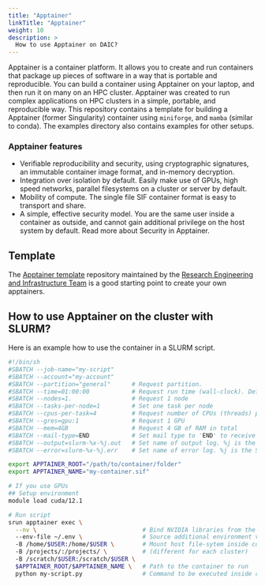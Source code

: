 ```yaml
---
title: "Apptainer"
linkTitle: "Apptainer"
weight: 10
description: >
  How to use Apptainer on DAIC?
---
```


Apptainer is a container platform. It allows you to create and run containers that package up pieces of software in a way that is portable and reproducible. You can build a container using Apptainer on your laptop, and then run it on many on an HPC cluster. Apptainer was created to run complex applications on HPC clusters in a simple, portable, and reproducible way. This repository contains a template for building a Apptainer (former Singularity) container using `miniforge`, and `mamba` (similar to conda). The examples directory also contains examples for other setups.

### Apptainer features
- Verifiable reproducibility and security, using cryptographic signatures, an immutable container image format, and in-memory decryption.
- Integration over isolation by default. Easily make use of GPUs, high speed networks, parallel filesystems on a cluster or server by default.
- Mobility of compute. The single file SIF container format is easy to transport and share.
- A simple, effective security model. You are the same user inside a container as outside, and cannot gain additional privilege on the host system by default. Read more about Security in Apptainer.

## Template
The [Apptainer template](https://gitlab.ewi.tudelft.nl/reit/apptainer-template) repository maintained by the [Research Engineering and Infrastructure Team](https://reit.tudelft.nl) is a good starting point to create your own apptainers.

## How to use Apptainer on the cluster with SLURM?
Here is an example how to use the container in a SLURM script.

```bash
#!/bin/sh
#SBATCH --job-name="my-script"
#SBATCH --account="my-account"
#SBATCH --partition="general"      # Request partition.
#SBATCH --time=01:00:00            # Request run time (wall-clock). Default is 1 minute
#SBATCH --nodes=1.                 # Request 1 node
#SBATCH --tasks-per-node=1         # Set one task per node
#SBATCH --cpus-per-task=4          # Request number of CPUs (threads) per task.
#SBATCH --gres=gpu:1               # Request 1 GPU
#SBATCH --mem=4GB                  # Request 4 GB of RAM in total
#SBATCH --mail-type=END            # Set mail type to 'END' to receive a mail when the job finishes. 
#SBATCH --output=slurm-%x-%j.out   # Set name of output log. %j is the Slurm jobId
#SBATCH --error=slurm-%x-%j.err    # Set name of error log. %j is the Slurm jobId

export APPTAINER_ROOT="/path/to/container/folder"
export APPTAINER_NAME="my-container.sif"

# If you use GPUs
## Setup environment
module load cuda/12.1

# Run script
srun apptainer exec \
  --nv \                              # Bind NVIDIA libraries from the host
  --env-file ~/.env \                 # Source additional environment variables (optional)
  -B /home/$USER:/home/$USER \        # Mount host file-sytem inside container 
  -B /projects/:/projects/ \          # (different for each cluster)
  -B /scratch/$USER:/scratch/$USER \
  $APPTAINER_ROOT/$APPTAINER_NAME \   # Path to the container to run
  python my-script.py                 # Command to be executed inside container
```

